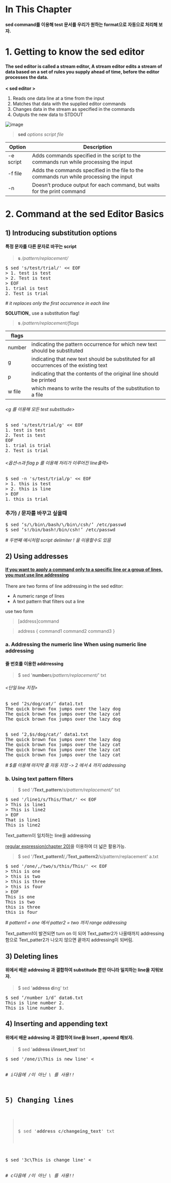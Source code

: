 # In This Chapter

#### sed command를 이용해 test 문서를 우리가 원하는 format으로 자동으로 처리해 보자. 
 


# 1. Getting to know the sed editor
#### The sed editor is called a stream editor, A stream editor edits a stream of data based on a set of rules you supply ahead of time, before the editor processes the data.

**< sed editor >**
1. Reads one data line at a time from the input
2. Matches that data with the supplied editor commands
3. Changes data in the stream as specified in the commands
4. Outputs the new data to STDOUT

![image](https://user-images.githubusercontent.com/78835559/112078885-8834a580-8bc2-11eb-8405-82ab1afc06f4.png)




> **sed** *options script file*

|Option |Description|
|-|-|
|-e script| Adds commands specified in the script to the commands run while processing the input|
|-f file| Adds the commands specified in the file to the commands run while processing the input|
|-n| Doesn’t produce output for each command, but waits for the print command|


# 2. Command at the sed Editor Basics

## 1) Introducing  substitution options
#### 특정 문자를 다른 문자로 바꾸는 script
> **s** */pattern/replacement/*
<pre>
$ sed 's/test/trial/' << EOF
> 1. test is test
> 2. Test is test
> EOF
1. trial is test
2. Test is trial
</pre>
*# it replaces only the first occurrence in each line*

**SOLUTION**_ use a substitution flag!
> **s** */pattern/replacement/flags*

|flags||
|-|-|
|number| indicating the pattern occurrence for which new text should be substituted|
|g| indicating that new text should be substituted for all occurrences of the existing text|
|p| indicating that the contents of the original line should be printed|
|w file| which means to write the results of the substitution to a file|

###### <g 를 이용해 모든 test substitude>
<pre>
$ sed 's/test/trial/g' << EOF
1. test is test
2. Test is test
EOF
1. trial is trial
2. Test is trial
</pre>

###### <옵션-n과 flag p 를 이용해 처리가 이루어진 line출력>
<pre>
$ sed -n 's/test/trial/p' << EOF
> 1. this is test
> 2. this is line
> EOF
1. this is trial
</pre>

### 추가) / 문자를 바꾸고 싶을때
<pre>
$ sed ‘s/\/bin\/bash/\/bin\/csh/’ /etc/passwd
$ sed ‘s!/bin/bash!/bin/csh!’ /etc/passwd
</pre>
*# 두번째 예시처럼 script delimiter ! 을 이용할수도 있음*


## 2) Using addresses
#### [If you want to apply a command only to a specific line or a group of lines, you must use line addressing]()

There are two forms of line addressing in the sed editor:
+ A numeric range of lines
+ A text pattern that filters out a line

use two form
> [address]command

> address {
> command1
> command2
> command3
> }


### a. Addressing the numeric line When using numeric line addressing
#### 줄 번호를 이용한 addrressing

> $ sed '**number***s/pattern/replacement/*' txt

###### <단일 line 지정>

<pre>
$ sed ‘2s/dog/cat/’ data1.txt
The quick brown fox jumps over the lazy dog
The quick brown fox jumps over the lazy cat
The quick brown fox jumps over the lazy dog
</pre>

###### <range of line addresses>
 
<pre>
$ sed ‘2,$s/dog/cat/’ data1.txt
The quick brown fox jumps over the lazy dog
The quick brown fox jumps over the lazy cat
The quick brown fox jumps over the lazy cat
The quick brown fox jumps over the lazy cat
</pre>
*# $를 이용해 마지막 줄 자동 지정 -> 2 에서 4 까지 addressing*
 
### b. Using text pattern filters
> $ sed '/**Text_pattern**/*s/pattern/replacement/*' txt
<pre>
$ sed '/line1/s/This/That/' << EOF
> This is line1
> This is line2
> EOF
That is line1
This is line2
</pre>

Text_pattern이 일치하는 line을 addressing  

[regular expression(chapter 20)]()을 이용하여 더 넓은 활용가능.

> $  sed '/**Text_pattern1**/,/**Text_pattern2**/s/pattern/replacement' a.txt 
<pre>
$ sed '/one/,/two/s/this/This/' << EOF
> this is one
> this is two
> this is three
> this is four
> EOF
This is one
This is two
this is three
this is four
</pre>
*# pattern1 = one 에서 patter2 = two 까지 range addressing*

Text_pattern1이 발견되면 turn on 이 되어 Text_patter2가 나올때까지 addressing함으로 Text_patter2가 나오지 않으면 끝까지 addressing이 되버림. 


## 3) Deleting lines
####  위에서 배운 addresing 과 결합하여 substitude 뿐만 아니라 일치하는 line을 지워보자. 
> $ sed '**address d**ing' txt
<pre>
$ sed ‘/number 1/d’ data6.txt
This is line number 2.
This is line number 3.
</pre>

## 4) Inserting and appending text
####  위에서 배운 addresing 과 결합하여 line을 Insert , apeend 해보자. 

> $ sed '**address i/insert_text**' txt
<pre>
$ sed '/one/i\This is new line' <<EOF
This is one line
EOF
This is new line
This is one line
</pre>
*# i다음에 /이 아닌 \ 를 사용!!*

## 5) Changing lines

> $ sed '**address c/changeing_text**' txt
<pre>
$ sed '3c\This is change line' <<EOF
this is on line
this is two line
this is three line
EOF
this is on line
this is two line
This is change line
</pre>
*# c다음에 /이 아닌 \ 를 사용!!*
